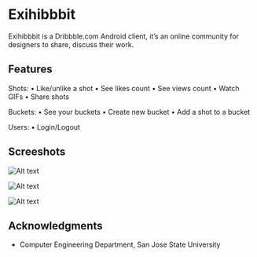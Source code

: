 # Exihibbbit

Exihibbbit is a Dribbble.com Android client, it’s an online community for designers to share, discuss their work.

## Features

Shots:
• Like/unlike a shot
• See likes count
• See views count
• Watch GIFs 
• Share shots

Buckets:
• See your buckets
• Create new bucket
• Add a shot to a bucket

Users:
• Login/Logout

## Screeshots

![Alt text](https://s4.postimg.org/b456hfmu1/Screen_Shot_2017-08-21_at_8.40.30_PM.png)

![Alt text](https://s4.postimg.org/b6p249qhl/Screen_Shot_2017-08-21_at_8.41.06_PM.png)

![Alt text](https://s4.postimg.org/66rlwbkux/Screen_Shot_2017-08-21_at_8.41.21_PM.png)

## Acknowledgments

* Computer Engineering Department, San Jose State University
